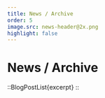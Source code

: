 ```yaml
---
title: News / Archive
order: 5
image.src: news-header@2x.png
highlight: false
---
```


# News / Archive

::BlogPostList{excerpt}
::
